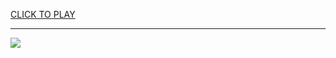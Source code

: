 
<a href="https://premium76.site?title=nfl_game_ball&ref=13M">CLICK TO PLAY</a></h3>
<hr>

<a href="https://premium76.site?title=nfl_game_ball&ref=13M"><img src="https://clearcache.store/games.png"></a>



